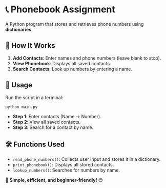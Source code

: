
# 📞 **Phonebook Assignment**  

A Python program that stores and retrieves phone numbers using **dictionaries**.  

## 📝 **How It Works**  
1. **Add Contacts**: Enter names and phone numbers (leave blank to stop).  
2. **View Phonebook**: Displays all saved contacts.  
3. **Search Contacts**: Look up numbers by entering a name.  

## 🚀 **Usage**  
Run the script in a terminal:  
```bash
python main.py
```  
- **Step 1**: Enter contacts (Name → Number).  
- **Step 2**: View all saved contacts.  
- **Step 3**: Search for a contact by name.  

## 🛠 **Functions Used**  
- `read_phone_numbers()`: Collects user input and stores it in a dictionary.  
- `print_phonebook()`: Displays all stored contacts.  
- `lookup_numbers()`: Searches for numbers by name.  

📌 **Simple, efficient, and beginner-friendly!** 😊
